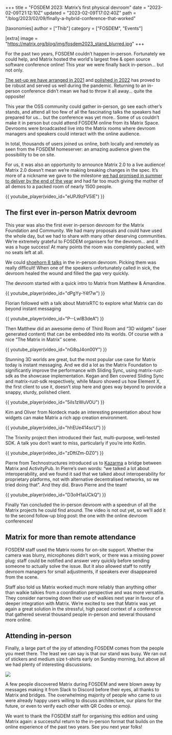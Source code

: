 +++
title = "FOSDEM 2023: Matrix’s first physical devroom"
date = "2023-02-09T21:12:10Z"
updated = "2023-02-09T17:02:40Z"
path = "/blog/2023/02/09/finally-a-hybrid-conference-that-worked"

[taxonomies]
author = ["Thib"]
category = ["FOSDEM", "Events"]

[extra]
image = "https://matrix.org/blog/img/fosdem2023_stand_blurred.jpg"
+++

For the past two years, FOSDEM couldn’t happen in-person. Fortunately we could
help, and Matrix hosted the world's largest free & open source software
conference online! This year we were finally back in-person… but not only.

[The set-up we have arranged in 2021](https://matrix.org/blog/2021/02/15/how-we-hosted-fosdem-2021-on-matrix)
and [polished in 2022](https://matrix.org/blog/2022/02/07/hosting-fosdem-2022-on-matrix)
has proved to be robust and served us well during the pandemic. Returning to an
in-person conference didn’t mean we had to throw it all away… quite the
opposite!

<!-- more -->

This year the OSS community could gather in-person, go see each other’s stands,
and attend all too few of all the fascinating talks the speakers had prepared
for us… but the conference was yet more.. Some of us couldn’t make it in person
but could attend FOSDEM online from its Matrix Space. Devrooms were broadcasted
live into the Matrix rooms where devroom managers and speakers could interact
with the online audience.

In total, thousands of users joined us online, both locally and remotely as 
seen from the FOSDEM homeserver: an amazing audience given the possibility to be
on site.

For us, it was also an opportunity to announce Matrix 2.0 to a live audience!
Matrix 2.0 doesn’t mean we’re making breaking changes in the spec. It’s more of
a nickname we gave to the milestone [we had promised in summer to deliver by the
end of the year](https://matrix.org/blog/2022/08/15/the-matrix-summer-special-2022#matrix-20)
and had far too much giving the mother of all demos to a packed room of nearly
1500 people.

{{ youtube_player(video_id="eUPJ9zFV5IE") }}

## The first ever in-person Matrix devroom

This year was also the first ever in-person devroom for the Matrix Foundation
and Community. We had many proposals and could have used the whole day, but we
had to share with many other deserving communities. We’re extremely grateful to
FOSDEM organisers for the devroom… and it was a huge success! At many points the
room was completely packed, with no seats left at all.

We could [shoehorn 8 talks](https://fosdem.org/2023/schedule/track/matrix/) in
the in-person devroom. Picking them was really difficult! When one of the
speakers unfortunately called in sick, the devroom healed the wound and filled
the gap very quickly.

The devroom started with a quick intro to Matrix from Matthew & Amandine.

{{ youtube_player(video_id="dPgYy-Y4f7w") }}

Florian followed with a talk about MatrixRTC to explore what Matrix can do
beyond instant messaging

{{ youtube_player(video_id="P--LwIB3deA") }}


Then Matthew did an awesome demo of Third Room and “3D widgets” (user generated
content) that can be embedded into its worlds. Of course with a nice “The Matrix
in Matrix” scene.

{{ youtube_player(video_id="nG8qJ4on00Y") }}

Stunning 3D worlds are great, but the most popular use case for Matrix today is
instant messaging. And we did a lot as the Matrix Foundation to significantly
improve the performance with Sliding Sync, using matrix-rust-sdk as the showcase
implementation. Kegan and Ben covered Sliding Sync and matrix-rust-sdk
respectively, while Mauro showed us how Element X, the first client to use it,
doesn’t stop here and goes way beyond to provide a snappy, sturdy, polished
client.

{{ youtube_player(video_id="5iIs1zWuVOU") }}

Kim and Oliver from Nordeck made an interesting presentation about how widgets
can make Matrix a rich app creation environment.

{{ youtube_player(video_id="hhEUe414scU") }}

The Trixnity project then introduced their fast, multi-purpose, well-tested SDK.
A talk you don’t want to miss, particularly if you’re into Kotlin.

{{ youtube_player(video_id="zDftIZm-DZ0") }}

Pierre from Technostructures introduced us to [Kazarma](https://technostructures.org/projects/kazarma/)
a bridge between Matrix and ActivityPub. In Pierre’s own words: “we talked a lot
about interoperability, and we found it sad that we talked about
interoperability for proprietary platforms, not with alternative decentralised
networks, so we tried doing that”. And they did. Bravo Pierre and the team!

{{ youtube_player(video_id="D3olH1aUCkQ") }}

Finally Yan concluded the in-person devroom with a speedrun of all the Matrix
projects he could find around. The video is not out yet, so we’ll add it to the
second follow-up blog post: the one with the online devroom conferences!

## Matrix for more than remote attendance

FOSDEM staff used the Matrix rooms for on-site support. Whether the camera was
blurry, microphones didn’t work, or there was a missing power plug: staff could
be notified and answer very quickly before sending someone to actually solve the
issue. But it also allowed staff to notify devroom managers for small
adjustments, if speakers ever disappeared from the scene.

Staff also told us Matrix worked much more reliably than anything other than
walkie talkies from a coordination perspective and was more versatile. They
consider narrowing down their use of walkies next year in favour of a deeper
integration with Matrix. We’re excited to see that Matrix was yet again a great
solution in the stressful, high paced context of a conference that gathered
several thousand people in-person and several thousand more online.

## Attending in-person

Finally, a large part of the joy of attending FOSDEM comes from the people you
meet there. The least we can say is that our stand was busy. We ran out of
stickers and medium size t-shirts early on Sunday morning, but above all we had
plenty of interesting discussions.

![](/blog/img/fosdem2023_stand_blurred.jpg)

A few people discovered Matrix during FOSDEM and were blown away by messages
making it from Slack to Discord before their eyes, all thanks to Matrix and
bridges. The overwhelming majority of people who came to us were already happy
users willing to discuss architecture, our plans for the future, or even to
verify each other with QR Codes or emoji.

We want to thank the FOSDEM staff for organising this edition and using Matrix
again: a successful return to the in-person format that builds on the online
experience of the past two years. See you next year folks!
